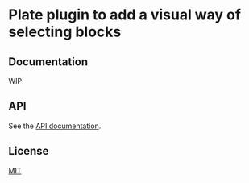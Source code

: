 # Plate plugin to add a visual way of selecting blocks



## Documentation

WIP

## API

See the [API documentation](https://plate-api.udecode.io/globals.html). 

## License

[MIT](../../LICENSE)
